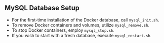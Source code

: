 ## MySQL Database Setup

- For the first-time installation of the Docker database, call `mysql_init.sh`.
- To remove Docker containers and volumes, utilize `mysql_remove.sh`.
- To stop Docker containers, employ `mysql_stop.sh`.
- If you wish to start with a fresh database, execute `mysql_restart.sh`.